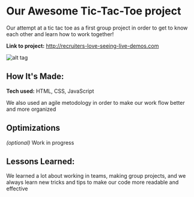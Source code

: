 # Our Awesome Tic-Tac-Toe project
Our attempt at a tic tac toe as a first group project in order to get to know each other and learn how to work together!

**Link to project:** http://recruiters-love-seeing-live-demos.com

![alt tag](http://placecorgi.com/1200/650)

## How It's Made:

**Tech used:** HTML, CSS, JavaScript

We also used an agile metodology in order to make our work flow better and more organized

## Optimizations
*(optional)*
Work in progress

## Lessons Learned:

We learned a lot about working in teams, making group projects, and we always learn new tricks and tips to make our code more readable and effective
